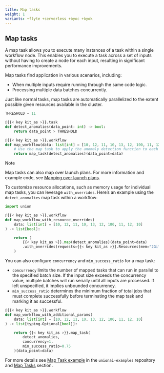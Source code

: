 ```yaml
---
title: Map tasks
weight: 1
variants: +flyte +serverless +byoc +byok
---
```


## Map tasks

A map task allows you to execute many instances of a task within a single workflow node.
This enables you to execute a task across a set of inputs without having to create a node for each input, resulting in significant performance improvements.

Map tasks find application in various scenarios, including:
* When multiple inputs require running through the same code logic.
* Processing multiple data batches concurrently.

Just like normal tasks, map tasks are automatically parallelized to the extent possible given resources available in the cluster.

```python
THRESHOLD = 11

@{{< key kit_as >}}.task
def detect_anomalies(data_point: int) -> bool:
    return data_point > THRESHOLD

@{{< key kit_as >}}.workflow
def map_workflow(data: list[int] = [10, 12, 11, 10, 13, 12, 100, 11, 12, 10]) -> list[bool]:
    # Use the map task to apply the anomaly detection function to each data point
    return map_task(detect_anomalies)(data_point=data)

```

> [!NOTE]
> Map tasks can also map over launch plans. For more information and example code, see [Mapping over launch plans](../launch-plans/mapping-over-launch-plans).

To customize resource allocations, such as memory usage for individual map tasks, you can leverage `with_overrides`. Here’s an example using the `detect_anomalies` map task within a workflow:

```python
import union

@{{< key kit_as >}}.workflow
def map_workflow_with_resource_overrides(
    data: list[int] = [10, 12, 11, 10, 13, 12, 100, 11, 12, 10]
) -> list[bool]:

    return (
        {{< key kit_as >}}.map(detect_anomalies)(data_point=data)
        .with_overrides(requests={{< key kit_as >}}.Resources(mem="2Gi"))
    )
```

You can also configure `concurrency` and `min_success_ratio` for a map task:

- `concurrency` limits the number of mapped tasks that can run in parallel to the specified batch size. If the input size exceeds the concurrency value, multiple batches will run serially until all inputs are processed. If left unspecified, it implies unbounded concurrency.
- `min_success_ratio` determines the minimum fraction of total jobs that must complete successfully before terminating the map task and marking it as successful.

```python
@{{< key kit_as >}}.workflow
def map_workflow_with_additional_params(
    data: list[int] = [10, 12, 11, 10, 13, 12, 100, 11, 12, 10]
) -> list[typing.Optional[bool]]:

    return {{< key kit_as >}}.map_task(
        detect_anomalies, 
        concurrency=1,
        min_success_ratio=0.75
    )(data_point=data)
```

For more details see [Map Task example](https://github.com/unionai-oss/union-cloud-docs-examples/tree/main/map_task) in the `unionai-examples` repository and [Map Tasks]() section.
<!-- TODO: Add link to API -->
